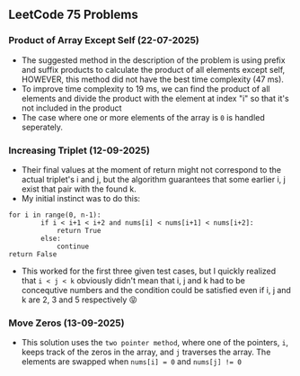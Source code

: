 ## LeetCode 75 Problems

### Product of Array Except Self (22-07-2025)

- The suggested method in the description of the problem is using prefix and suffix products to calculate the product of all elements except self, HOWEVER, this method did not have the best time complexity (47 ms). 
- To improve time complexity to 19 ms, we can find the product of all elements and divide the product with the element at index "i" so that it's not included in the product
- The case where one or more elements of the array is `0` is handled seperately.

### Increasing Triplet (12-09-2025)

- Their final values at the moment of return might not correspond to the actual triplet's i and j, but the algorithm guarantees that some earlier i, j exist that pair with the found k.
- My initial instinct was to do this: 
```
for i in range(0, n-1):
        if i < i+1 < i+2 and nums[i] < nums[i+1] < nums[i+2]:
            return True
        else:
            continue
return False
```

- This worked for the first three given test cases, but I quickly realized that `i < j < k` obviously didn't mean that i, j and k had to be concequtive numbers and the condition could be satisfied even if i, j and k are 2, 3 and 5 respectively 😝

### Move Zeros (13-09-2025)

- This solution uses the `two pointer method`, where one of the pointers, `i`, keeps track of the zeros in the array, and `j` traverses the array. The elements are swapped when `nums[i] = 0` and `nums[j] != 0`